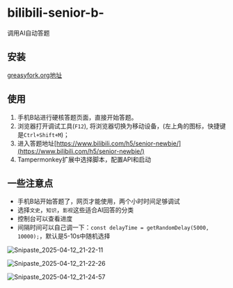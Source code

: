 # bilibili-senior-b-
调用AI自动答题

## 安装

[greasyfork.org地址](https://greasyfork.org/fr/scripts/532626-b%E7%AB%99%E7%A1%AC%E6%A0%B8ai%E7%AD%94%E9%A2%98)

## 使用

1.  手机B站进行硬核答题页面，直接开始答题。
2.  浏览器打开调试工具(`F12`), 将浏览器切换为移动设备，(左上角的图标，快捷键是`Ctrl+Shift+M`)；
4.  进入答题地址[https://www.bilibili.com/h5/senior-newbie/](https://www.bilibili.com/h5/senior-newbie/)
5.  Tampermonkey扩展中选择脚本，配置API和启动

## 一些注意点

- 手机B站开始答题了，网页才能使用，两个小时时间足够调试
- 选择`文史`，`知识`，`影视`这些适合AI回答的分类
- 控制台可以查看进度
- 间隔时间可以自己调一下：`const delayTime = getRandomDelay(5000, 10000);`，默认是5-10s中随机选择

![Snipaste_2025-04-12_21-22-11](https://github.com/user-attachments/assets/2e12fb6b-2e94-44da-ab8b-15fcfa67c032)

![Snipaste_2025-04-12_21-22-26](https://github.com/user-attachments/assets/f93b42a0-0acb-4e53-9256-015445ba8a19)

![Snipaste_2025-04-12_21-24-57](https://github.com/user-attachments/assets/1155de6d-6233-4b7c-8c3f-45d8078cee98)

